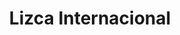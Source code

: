 ---
title: "Lizca Internacional"
url: /san-isidro-de-el-general/lizca-internacional/
shop: sastre
---